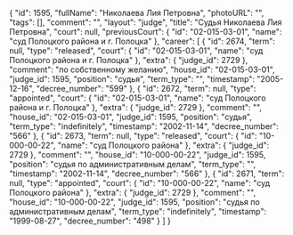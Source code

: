{
    "id": 1595,
    "fullName": "Николаева Лия Петровна",
    "photoURL": "",
    "tags": [],
    "comment": "",
    "layout": "judge",
    "title": "Судья Николаева Лия Петровна",
    "court": null,
    "previousCourt": {
        "id": "02-015-03-01",
        "name": "суд Полоцкого района и г. Полоцка"
    },
    "career": [
        {
            "id": 2674,
            "term": null,
            "type": "released",
            "court": {
                "id": "02-015-03-01",
                "name": "суд Полоцкого района и г. Полоцка"
            },
            "extra": {
                "judge_id": 2729
            },
            "comment": "по собственному желанию",
            "house_id": "02-015-03-01",
            "judge_id": 1595,
            "position": "судья",
            "term_type": "",
            "timestamp": "2005-12-16",
            "decree_number": "599"
        },
        {
            "id": 2672,
            "term": null,
            "type": "appointed",
            "court": {
                "id": "02-015-03-01",
                "name": "суд Полоцкого района и г. Полоцка"
            },
            "extra": {
                "judge_id": 2729
            },
            "comment": "",
            "house_id": "02-015-03-01",
            "judge_id": 1595,
            "position": "судья",
            "term_type": "indefinitely",
            "timestamp": "2002-11-14",
            "decree_number": "566"
        },
        {
            "id": 2673,
            "term": null,
            "type": "released",
            "court": {
                "id": "10-000-00-22",
                "name": "суд Полоцкого района"
            },
            "extra": {
                "judge_id": 2729
            },
            "comment": "",
            "house_id": "10-000-00-22",
            "judge_id": 1595,
            "position": "судья по административным делам",
            "term_type": "",
            "timestamp": "2002-11-14",
            "decree_number": "566"
        },
        {
            "id": 2671,
            "term": null,
            "type": "appointed",
            "court": {
                "id": "10-000-00-22",
                "name": "суд Полоцкого района"
            },
            "extra": {
                "judge_id": 2729
            },
            "comment": "",
            "house_id": "10-000-00-22",
            "judge_id": 1595,
            "position": "судья по административным делам",
            "term_type": "indefinitely",
            "timestamp": "1999-08-27",
            "decree_number": "498"
        }
    ]
}